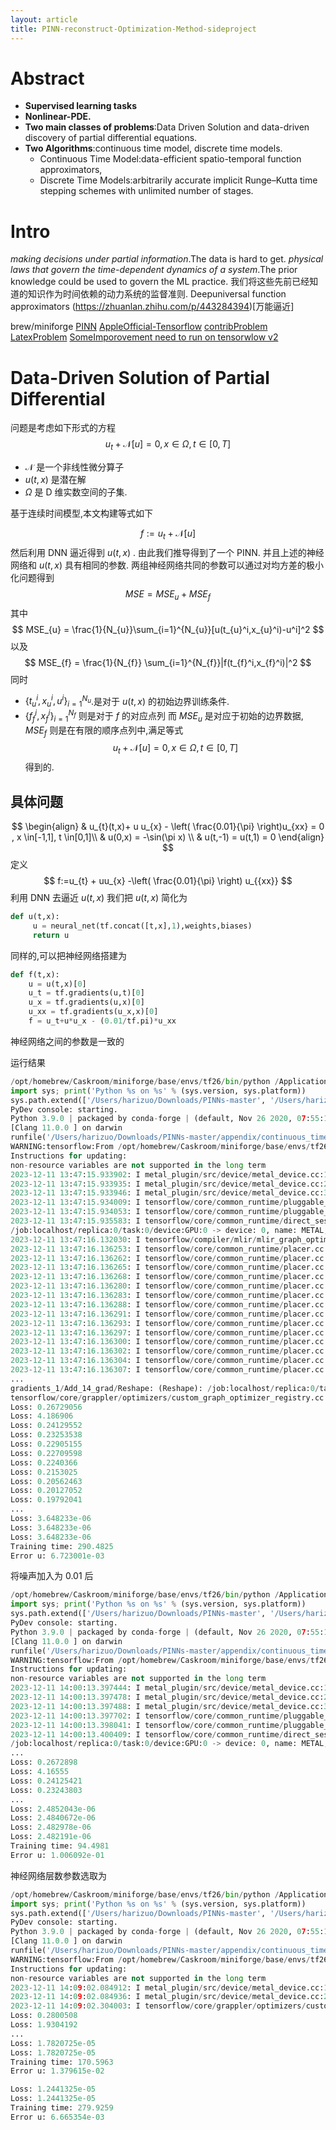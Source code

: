 ```yaml
---
layout: article
title: PINN-reconstruct-Optimization-Method-sideproject
---
```

# Abstract
- **Supervised learning tasks**
- **Nonlinear-PDE.**
- **Two main classes of problems**:Data Driven Solution and data-driven discovery of partial differential equations.
- **Two Algorithms**:continuous time model, discrete time models.
  - Continuous Time Model:data-efficient spatio-temporal function approximators,
  - Discrete Time Models:arbitrarily accurate implicit Runge–Kutta time stepping schemes with unlimited number of stages.
# Intro
 *making decisions under partial information*.The data is hard to get.
 *physical laws that govern the time-dependent dynamics of a system*.The prior knowledge could be used to govern the ML practice.
 我们将这些先前已经知道的知识作为时间依赖的动力系统的监督准则.
Deepuniversal function approximators
(https://zhuanlan.zhihu.com/p/443284394)[万能逼近]


brew/miniforge
[PINN](https://github.com/maziarraissi/PINNs)
[AppleOfficial-Tensorflow](https://developer.apple.com/metal/tensorflow-plugin/)
[contribProblem](https://github.com/maziarraissi/PINNs/issues/45)
[LatexProblem](https://github.com/matplotlib/matplotlib/issues/26464)
[SomeImporovement need to run on tensorwlow v2](https://github.com/maziarraissi/PINNs/issues/48)


# Data-Driven Solution of Partial Differential 
问题是考虑如下形式的方程
$$
u_{t} + \mathscr{N}[u] = 0, x\in \Omega,t\in [0,T]
$$
- $\mathscr{N}$ 是一个非线性微分算子
- $u(t,x)$ 是潜在解
-  $\Omega$ 是 D 维实数空间的子集.

基于连续时间模型,本文构建等式如下

$$
f:= u_{t} +\mathscr{N}[u]
$$
然后利用 DNN 逼近得到 $u(t,x)$ . 由此我们推导得到了一个 PINN. 并且上述的神经网络和 $u(t,x)$ 具有相同的参数.
两组神经网络共同的参数可以通过对均方差的极小化问题得到
$$
MSE = MSE_{u}+MSE_{f}
$$
其中
$$
MSE_{u} = \frac{1}{N_{u}}\sum_{i=1}^{N_{u}}[u(t_{u}^i,x_{u}^i)-u^i]^2
$$
以及
$$
MSE_{f} = \frac{1}{N_{f}} \sum_{i=1}^{N_{f}}|f(t_{f}^i,x_{f}^i)|^2
$$
同时
- $\{ t_{u}^i,x_{u}^i,u^i \}^{N_{u}}_{i=1}$.是对于 $u(t,x)$ 的初始边界训练条件.
- $\{ f_{f}^i ,x_{f}^i\}^{N_{f}}_{i=1}$ 则是对于 $f$ 的对应点列
而 $MSE_{u}$ 是对应于初始的边界数据, $MSE_{f}$ 则是在有限的顺序点列中,满足等式
$$
u_{t} + \mathscr{N}[u] = 0,x \in \Omega , t \in [0,T]
$$
得到的.


## 具体问题
$$
\begin{align}
 & u_{t}(t,x)+ u u_{x} - \left( \frac{0.01}{\pi} \right)u_{xx}   = 0 , x \in[-1,1], t \in[0,1]\\
	 & u(0,x) = -\sin(\pi x) \\
 & u(t,-1) = u(t,1) = 0
\end{align}
$$
定义
$$
f:=u_{t} + uu_{x} -\left( \frac{0.01}{\pi} \right) u_{{xx}}
$$
利用 DNN 去逼近 $u(t,x)$ 
我们把 $u(t,x)$ 简化为

```python
def u(t,x):
	 u = neural_net(tf.concat([t,x],1),weights,biases)
	 return u
```

同样的,可以把神经网络搭建为
```python
def f(t,x):
	u = u(t,x)[0]
	u_t = tf.gradients(u,t)[0]
	u_x = tf.gradients(u,x)[0]
	u_xx = tf.gradients(u_x,x)[0]
	f = u_t+u*u_x - (0.01/tf.pi)*u_xx
```

神经网络之间的参数是一致的

运行结果
```python
/opt/homebrew/Caskroom/miniforge/base/envs/tf26/bin/python /Applications/PyCharm.app/Contents/plugins/python/helpers/pydev/pydevconsole.py --mode=client --host=127.0.0.1 --port=50858 
import sys; print('Python %s on %s' % (sys.version, sys.platform))
sys.path.extend(['/Users/harizuo/Downloads/PINNs-master', '/Users/harizuo/PycharmProjects/PMM'])
PyDev console: starting.
Python 3.9.0 | packaged by conda-forge | (default, Nov 26 2020, 07:55:15) 
[Clang 11.0.0 ] on darwin
runfile('/Users/harizuo/Downloads/PINNs-master/appendix/continuous_time_inference (Burgers)/Burgers.py', wdir='/Users/harizuo/Downloads/PINNs-master/appendix/continuous_time_inference (Burgers)')
WARNING:tensorflow:From /opt/homebrew/Caskroom/miniforge/base/envs/tf26/lib/python3.9/site-packages/tensorflow/python/compat/v2_compat.py:108: disable_resource_variables (from tensorflow.python.ops.variable_scope) is deprecated and will be removed in a future version.
Instructions for updating:
non-resource variables are not supported in the long term
2023-12-11 13:47:15.933902: I metal_plugin/src/device/metal_device.cc:1154] Metal device set to: Apple M1
2023-12-11 13:47:15.933935: I metal_plugin/src/device/metal_device.cc:296] systemMemory: 8.00 GB
2023-12-11 13:47:15.933946: I metal_plugin/src/device/metal_device.cc:313] maxCacheSize: 2.67 GB
2023-12-11 13:47:15.934009: I tensorflow/core/common_runtime/pluggable_device/pluggable_device_factory.cc:306] Could not identify NUMA node of platform GPU ID 0, defaulting to 0. Your kernel may not have been built with NUMA support.
2023-12-11 13:47:15.934053: I tensorflow/core/common_runtime/pluggable_device/pluggable_device_factory.cc:272] Created TensorFlow device (/job:localhost/replica:0/task:0/device:GPU:0 with 0 MB memory) -> physical PluggableDevice (device: 0, name: METAL, pci bus id: <undefined>)
2023-12-11 13:47:15.935583: I tensorflow/core/common_runtime/direct_session.cc:380] Device mapping:
/job:localhost/replica:0/task:0/device:GPU:0 -> device: 0, name: METAL, pci bus id: <undefined>
2023-12-11 13:47:16.132030: I tensorflow/compiler/mlir/mlir_graph_optimization_pass.cc:388] MLIR V1 optimization pass is not enabled
2023-12-11 13:47:16.136253: I tensorflow/core/common_runtime/placer.cc:125] truncated_normal/TruncatedNormal: (TruncatedNormal): /job:localhost/replica:0/task:0/device:GPU:0
2023-12-11 13:47:16.136262: I tensorflow/core/common_runtime/placer.cc:125] truncated_normal/mul: (Mul): /job:localhost/replica:0/task:0/device:GPU:0
2023-12-11 13:47:16.136265: I tensorflow/core/common_runtime/placer.cc:125] truncated_normal: (AddV2): /job:localhost/replica:0/task:0/device:GPU:0
2023-12-11 13:47:16.136268: I tensorflow/core/common_runtime/placer.cc:125] Variable: (VariableV2): /job:localhost/replica:0/task:0/device:CPU:0
2023-12-11 13:47:16.136280: I tensorflow/core/common_runtime/placer.cc:125] Variable/Assign: (Assign): /job:localhost/replica:0/task:0/device:CPU:0
2023-12-11 13:47:16.136283: I tensorflow/core/common_runtime/placer.cc:125] Variable/read: (Identity): /job:localhost/replica:0/task:0/device:CPU:0
2023-12-11 13:47:16.136288: I tensorflow/core/common_runtime/placer.cc:125] Variable_1: (VariableV2): /job:localhost/replica:0/task:0/device:CPU:0
2023-12-11 13:47:16.136291: I tensorflow/core/common_runtime/placer.cc:125] Variable_1/Assign: (Assign): /job:localhost/replica:0/task:0/device:CPU:0
2023-12-11 13:47:16.136293: I tensorflow/core/common_runtime/placer.cc:125] Variable_1/read: (Identity): /job:localhost/replica:0/task:0/device:CPU:0
2023-12-11 13:47:16.136297: I tensorflow/core/common_runtime/placer.cc:125] truncated_normal_1/TruncatedNormal: (TruncatedNormal): /job:localhost/replica:0/task:0/device:GPU:0
2023-12-11 13:47:16.136300: I tensorflow/core/common_runtime/placer.cc:125] truncated_normal_1/mul: (Mul): /job:localhost/replica:0/task:0/device:GPU:0
2023-12-11 13:47:16.136302: I tensorflow/core/common_runtime/placer.cc:125] truncated_normal_1: (AddV2): /job:localhost/replica:0/task:0/device:GPU:0
2023-12-11 13:47:16.136304: I tensorflow/core/common_runtime/placer.cc:125] Variable_2: (VariableV2): /job:localhost/replica:0/task:0/device:CPU:0
2023-12-11 13:47:16.136307: I tensorflow/core/common_runtime/placer.cc:125] Variable_2/Assign: 
...
gradients_1/Add_14_grad/Reshape: (Reshape): /job:localhost/replica:0/task:0/device:GPU:0
tensorflow/core/grappler/optimizers/custom_graph_optimizer_registry.cc:117] Plugin optimizer for device_type GPU is enabled.
Loss: 0.26729056
Loss: 4.186906
Loss: 0.24129552
Loss: 0.23253538
Loss: 0.22905155
Loss: 0.22709598
Loss: 0.2240366
Loss: 0.2153025
Loss: 0.20562463
Loss: 0.20127052
Loss: 0.19792041
...
Loss: 3.648233e-06
Loss: 3.648233e-06
Loss: 3.648233e-06
Training time: 290.4825
Error u: 6.723001e-03

```
将噪声加入为 0.01 后


```python
/opt/homebrew/Caskroom/miniforge/base/envs/tf26/bin/python /Applications/PyCharm.app/Contents/plugins/python/helpers/pydev/pydevconsole.py --mode=client --host=127.0.0.1 --port=51572 
import sys; print('Python %s on %s' % (sys.version, sys.platform))
sys.path.extend(['/Users/harizuo/Downloads/PINNs-master', '/Users/harizuo/PycharmProjects/PMM'])
PyDev console: starting.
Python 3.9.0 | packaged by conda-forge | (default, Nov 26 2020, 07:55:15) 
[Clang 11.0.0 ] on darwin
runfile('/Users/harizuo/Downloads/PINNs-master/appendix/continuous_time_inference (Burgers)/Burgers.py', wdir='/Users/harizuo/Downloads/PINNs-master/appendix/continuous_time_inference (Burgers)')
WARNING:tensorflow:From /opt/homebrew/Caskroom/miniforge/base/envs/tf26/lib/python3.9/site-packages/tensorflow/python/compat/v2_compat.py:108: disable_resource_variables (from tensorflow.python.ops.variable_scope) is deprecated and will be removed in a future version.
Instructions for updating:
non-resource variables are not supported in the long term
2023-12-11 14:00:13.397444: I metal_plugin/src/device/metal_device.cc:1154] Metal device set to: Apple M1
2023-12-11 14:00:13.397478: I metal_plugin/src/device/metal_device.cc:296] systemMemory: 8.00 GB
2023-12-11 14:00:13.397488: I metal_plugin/src/device/metal_device.cc:313] maxCacheSize: 2.67 GB
2023-12-11 14:00:13.397702: I tensorflow/core/common_runtime/pluggable_device/pluggable_device_factory.cc:306] Could not identify NUMA node of platform GPU ID 0, defaulting to 0. Your kernel may not have been built with NUMA support.
2023-12-11 14:00:13.398041: I tensorflow/core/common_runtime/pluggable_device/pluggable_device_factory.cc:272] Created TensorFlow device (/job:localhost/replica:0/task:0/device:GPU:0 with 0 MB memory) -> physical PluggableDevice (device: 0, name: METAL, pci bus id: <undefined>)
2023-12-11 14:00:13.400409: I tensorflow/core/common_runtime/direct_session.cc:380] Device mapping:
/job:localhost/replica:0/task:0/device:GPU:0 -> device: 0, name: METAL, pci bus id: <undefined>
...
Loss: 0.2672898
Loss: 4.16555
Loss: 0.24125421
Loss: 0.23243803
...
Loss: 2.4852043e-06
Loss: 2.4840672e-06
Loss: 2.482978e-06
Loss: 2.482191e-06
Training time: 94.4981
Error u: 1.006092e-01
```

神经网络层数参数选取为


```python
/opt/homebrew/Caskroom/miniforge/base/envs/tf26/bin/python /Applications/PyCharm.app/Contents/plugins/python/helpers/pydev/pydevconsole.py --mode=client --host=127.0.0.1 --port=51926 
import sys; print('Python %s on %s' % (sys.version, sys.platform))
sys.path.extend(['/Users/harizuo/Downloads/PINNs-master', '/Users/harizuo/PycharmProjects/PMM'])
PyDev console: starting.
Python 3.9.0 | packaged by conda-forge | (default, Nov 26 2020, 07:55:15) 
[Clang 11.0.0 ] on darwin
runfile('/Users/harizuo/Downloads/PINNs-master/appendix/continuous_time_inference (Burgers)/Burgers.py', wdir='/Users/harizuo/Downloads/PINNs-master/appendix/continuous_time_inference (Burgers)')
WARNING:tensorflow:From /opt/homebrew/Caskroom/miniforge/base/envs/tf26/lib/python3.9/site-packages/tensorflow/python/compat/v2_compat.py:108: disable_resource_variables (from tensorflow.python.ops.variable_scope) is deprecated and will be removed in a future version.
Instructions for updating:
non-resource variables are not supported in the long term
2023-12-11 14:09:02.084912: I metal_plugin/src/device/metal_device.cc:1154] Metal device set to: Apple M1
2023-12-11 14:09:02.084936: I metal_plugin/src/device/metal_device.cc:296] systemMemory: 8.00 GB
2023-12-11 14:09:02.304003: I tensorflow/core/grappler/optimizers/custom_graph_optimizer_registry.cc:117] Plugin optimizer for device_type GPU is enabled.
Loss: 0.2800508
Loss: 1.9304192
...
Loss: 1.7820725e-05
Loss: 1.7820725e-05
Training time: 170.5963
Error u: 1.379615e-02
```
```python
Loss: 1.2441325e-05
Loss: 1.2441325e-05
Training time: 279.9259
Error u: 6.665354e-03
```